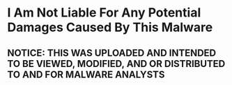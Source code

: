 <h1>I Am Not Liable For Any Potential Damages Caused By This Malware</h1>
<h2>NOTICE: THIS WAS UPLOADED AND INTENDED TO BE VIEWED, MODIFIED, AND OR DISTRIBUTED TO AND FOR MALWARE ANALYSTS</h2>
